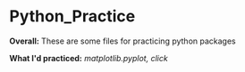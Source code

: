 # Python_Practice

**Overall:** These are some files for practicing python packages

**What I'd practiced:** *matplotlib.pyplot, click*
